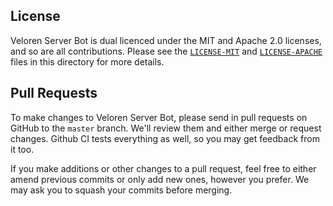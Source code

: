## License

Veloren Server Bot is dual licenced under the MIT and Apache 2.0 licenses, and so are all
contributions. Please see the [`LICENSE-MIT`] and [`LICENSE-APACHE`] files in
this directory for more details.

[`LICENSE-MIT`]: LICENSE-MIT
[`LICENSE-APACHE`]: LICENSE-APACHE

## Pull Requests

To make changes to Veloren Server Bot, please send in pull requests on GitHub to the `master`
branch. We'll review them and either merge or request changes. Github CI tests
everything as well, so you may get feedback from it too.

If you make additions or other changes to a pull request, feel free to either amend
previous commits or only add new ones, however you prefer. We may ask you to squash
your commits before merging.
